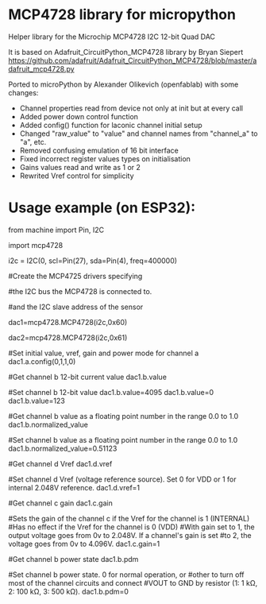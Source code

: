 # MCP4728 library for micropython

Helper library for the Microchip MCP4728 I2C 12-bit Quad DAC 

It is based on Adafruit_CircuitPython_MCP4728 library by Bryan Siepert
https://github.com/adafruit/Adafruit_CircuitPython_MCP4728/blob/master/adafruit_mcp4728.py

Ported to microPython by Alexander Olikevich (openfablab) with some changes:

* Channel properties read from device not only at init but at every call
* Added power down control function
* Added config() function for laconic channel initial setup
* Changed "raw_value" to "value" and channel names from "channel_a" to "a", etc.
* Removed confusing emulation of 16 bit interface
* Fixed incorrect register values types on initialisation 
* Gains values read and write as 1 or 2
* Rewrited Vref control for simplicity

# Usage example (on ESP32):

from machine import Pin, I2C

import mcp4728

i2c = I2C(0, scl=Pin(27), sda=Pin(4), freq=400000)

#Create the MCP4725 drivers specifying

#the I2C bus the MCP4728 is connected to.

#and the I2C slave address of the sensor

dac1=mcp4728.MCP4728(i2c,0x60)

dac2=mcp4728.MCP4728(i2c,0x61)


#Set initial value, vref, gain and power mode for channel a
dac1.a.config(0,1,1,0) 

#Get channel b 12-bit current value
dac1.b.value

#Set channel b 12-bit value
dac1.b.value=4095
dac1.b.value=0
dac1.b.value=123

#Get channel b value as a floating point number in the range 0.0 to 1.0
dac1.b.normalized_value

#Set channel b value as a floating point number in the range 0.0 to 1.0
dac1.b.normalized_value=0.51123

#Get channel d Vref
dac1.d.vref

#Set channel d Vref (voltage reference source). Set 0 for VDD or 1 for internal 2.048V reference.
dac1.d.vref=1

#Get channel c gain
dac1.c.gain

#Sets the gain of the channel c if the Vref for the channel is 1 (INTERNAL)
#Has no effect if the Vref for the channel is 0 (VDD)
#With gain set to 1, the output voltage goes from 0v to 2.048V. If a channel's gain is set
#to 2, the voltage goes from 0v to 4.096V.
dac1.c.gain=1

#Get channel b power state
dac1.b.pdm

#Set channel b power state. 0 for normal operation, or
#other to turn off most of the channel circuits and connect 
#VOUT to GND by resistor (1: 1 kΩ, 2: 100 kΩ, 3: 500 kΩ).
dac1.b.pdm=0
